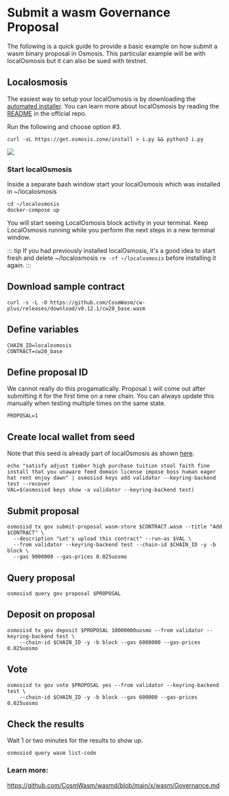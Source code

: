 # Submit a wasm Governance Proposal

The following is a quick guide to provide a basic example on how submit a wasm binary proposal in Osmosis. This particular example will be with localOsmosis but it can also be sued with testnet.

## Localosmosis
The easiest way to setup your localOsmosis is by downloading the [automated installer](https://get.osmosis.zone/). You can learn more about localOsmosis by reading the [README](https://github.com/osmosis-labs/localosmosis) in the official repo. 

Run the following and choose option #3.
```
curl -sL https://get.osmosis.zone/install > i.py && python3 i.py
```
![](https://hackmd.io/_uploads/SybyH7A8q.png)



### Start localOsmosis

Inside a separate bash window start your localOsmosis which was installed in ~/localosmosis

```
cd ~/localosmosis
docker-compose up

```
You will start seeing LocalOsmosis block activity in your terminal. Keep LocalOsmosis running while you perform the next steps in a new terminal window.

::: tip
If you had previously installed localOsmosis, it's a good idea to start fresh and delete ~/localosmosis `rm -rf ~/localosmosis` before installing it again.
::: 

## Download sample contract

``` 
curl -s -L -O https://github.com/CosmWasm/cw-plus/releases/download/v0.12.1/cw20_base.wasm
```

## Define variables 

```
CHAIN_ID=localosmosis
CONTRACT=cw20_base
```

## Define proposal ID
We cannot really do this progamatically. Proposal `1` will come out after submitting it for the first time on a new chain. You can always update this manually when testing multiple times on the same state.

```
PROPOSAL=1
```

## Create local wallet from seed
Note that this seed is already part of localOsmosis as shown [here](https://github.com/osmosis-labs/localosmosis#accounts).
```
echo "satisfy adjust timber high purchase tuition stool faith fine install that you unaware feed domain license impose boss human eager hat rent enjoy dawn" | osmosisd keys add validator --keyring-backend test --recover
VAL=$(osmosisd keys show -a validator --keyring-backend test)
```

## Submit proposal

```
osmosisd tx gov submit-proposal wasm-store $CONTRACT.wasm --title "Add $CONTRACT" \
  --description "Let's upload this contract" --run-as $VAL \
  --from validator --keyring-backend test --chain-id $CHAIN_ID -y -b block \
  --gas 9000000 --gas-prices 0.025uosmo
```

## Query proposal
```
osmosisd query gov proposal $PROPOSAL
```

## Deposit on proposal
```
osmosisd tx gov deposit $PROPOSAL 10000000uosmo --from validator --keyring-backend test \
    --chain-id $CHAIN_ID -y -b block --gas 6000000 --gas-prices 0.025uosmo
```

## Vote
```
osmosisd tx gov vote $PROPOSAL yes --from validator --keyring-backend test \
    --chain-id $CHAIN_ID -y -b block --gas 600000 --gas-prices 0.025uosmo
```

## Check the results
Wait 1 or two minutes for the results to show up. 

```
osmosisd query wasm list-code
```

### Learn more:
https://github.com/CosmWasm/wasmd/blob/main/x/wasm/Governance.md
